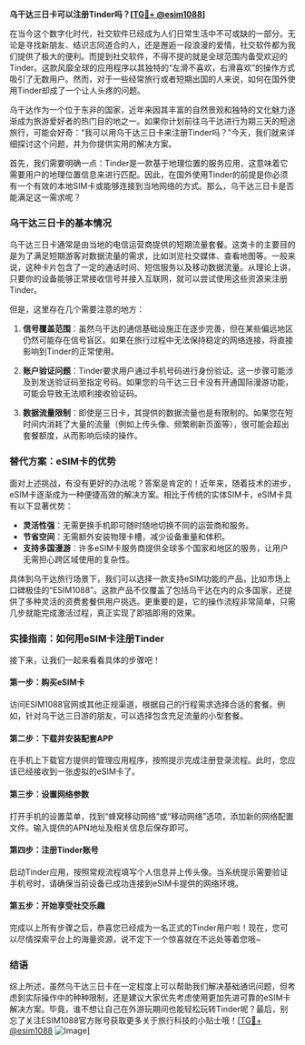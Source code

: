 **乌干达三日卡可以注册Tinder吗？[[TG💪+ @esim1088](https://t.me/s/esim1088)]**

在当今这个数字化时代，社交软件已经成为人们日常生活中不可或缺的一部分。无论是寻找新朋友、结识志同道合的人，还是邂逅一段浪漫的爱情，社交软件都为我们提供了极大的便利。而提到社交软件，不得不提的就是全球范围内备受欢迎的Tinder。这款风靡全球的应用程序以其独特的“左滑不喜欢，右滑喜欢”的操作方式吸引了无数用户。然而，对于一些经常旅行或者短期出国的人来说，如何在国外使用Tinder却成了一个让人头疼的问题。

乌干达作为一个位于东非的国家，近年来因其丰富的自然景观和独特的文化魅力逐渐成为旅游爱好者的热门目的地之一。如果你计划前往乌干达进行为期三天的短途旅行，可能会好奇：“我可以用乌干达三日卡来注册Tinder吗？”今天，我们就来详细探讨这个问题，并为你提供实用的解决方案。

首先，我们需要明确一点：Tinder是一款基于地理位置的服务应用，这意味着它需要用户的地理位置信息来进行匹配。因此，在国外使用Tinder的前提是你必须有一个有效的本地SIM卡或能够连接到当地网络的方式。那么，乌干达三日卡是否能满足这一需求呢？

### 乌干达三日卡的基本情况

乌干达三日卡通常是由当地的电信运营商提供的短期流量套餐。这类卡的主要目的是为了满足短期游客对数据流量的需求，比如浏览社交媒体、查看地图等。一般来说，这种卡片包含了一定的通话时间、短信服务以及移动数据流量。从理论上讲，只要你的设备能够正常接收信号并接入互联网，就可以尝试使用这些资源来注册Tinder。

但是，这里存在几个需要注意的地方：

1. **信号覆盖范围**：虽然乌干达的通信基础设施正在逐步完善，但在某些偏远地区仍然可能存在信号盲区。如果在旅行过程中无法保持稳定的网络连接，将直接影响到Tinder的正常使用。
   
2. **账户验证问题**：Tinder要求用户通过手机号码进行身份验证。这一步骤可能涉及到发送验证码至指定号码。如果您的乌干达三日卡没有开通国际漫游功能，可能会导致无法顺利接收验证码。

3. **数据流量限制**：即使是三日卡，其提供的数据流量也是有限制的。如果您在短时间内消耗了大量的流量（例如上传头像、频繁刷新页面等），很可能会超出套餐额度，从而影响后续的操作。

### 替代方案：eSIM卡的优势

面对上述挑战，有没有更好的办法呢？答案是肯定的！近年来，随着技术的进步，eSIM卡逐渐成为一种便捷高效的解决方案。相比于传统的实体SIM卡，eSIM卡具有以下显著优势：

- **灵活性强**：无需更换手机即可随时随地切换不同的运营商和服务。
- **节省空间**：无需额外安装物理卡槽，减少设备重量和体积。
- **支持多国漫游**：许多eSIM卡服务商提供全球多个国家和地区的服务，让用户无需担心跨区域使用的复杂性。

具体到乌干达旅行场景下，我们可以选择一款支持eSIM功能的产品，比如市场上口碑极佳的“ESIM1088”。这款产品不仅覆盖了包括乌干达在内的众多国家，还提供了多种灵活的资费套餐供用户挑选。更重要的是，它的操作流程非常简单，只需几步就能完成激活过程，真正实现了即插即用的效果。

### 实操指南：如何用eSIM卡注册Tinder

接下来，让我们一起来看看具体的步骤吧！

#### 第一步：购买eSIM卡
访问ESIM1088官网或其他正规渠道，根据自己的行程需求选择合适的套餐。例如，针对乌干达三日游的朋友，可以选择包含充足流量的小型套餐。

#### 第二步：下载并安装配套APP
在手机上下载官方提供的管理应用程序，按照提示完成注册登录流程。此时，您应该已经接收到一张虚拟的eSIM卡了。

#### 第三步：设置网络参数
打开手机的设置菜单，找到“蜂窝移动网络”或“移动网络”选项，添加新的网络配置文件。输入提供的APN地址及相关信息后保存即可。

#### 第四步：注册Tinder账号
启动Tinder应用，按照常规流程填写个人信息并上传头像。当系统提示需要验证手机号时，请确保当前设备已成功连接到eSIM卡提供的网络环境。

#### 第五步：开始享受社交乐趣
完成以上所有步骤之后，恭喜您已经成为一名正式的Tinder用户啦！现在，您可以尽情探索平台上的海量资源，说不定下一个惊喜就在不远处等着您哦~

### 结语

综上所述，虽然乌干达三日卡在一定程度上可以帮助我们解决基础通讯问题，但考虑到实际操作中的种种限制，还是建议大家优先考虑使用更加先进可靠的eSIM卡解决方案。毕竟，谁不想让自己在外游玩期间也能轻松玩转Tinder呢？最后，别忘了关注ESIM1088官方账号获取更多关于旅行科技的小贴士哦！[[TG💪+ @esim1088](https://t.me/s/esim1088) ![Image](https://i.postimg.cc/4NQfJmqS/Snipaste-2025-05-13-00-14-12.png)]